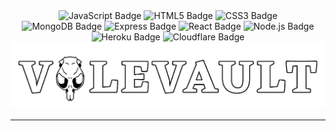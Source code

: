 <div align="center">
  <img src="https://img.shields.io/badge/JavaScript-000?logo=javascript&logoColor=F7DF1E&style=for-the-badge" alt="JavaScript Badge"/>
  <img src="https://img.shields.io/badge/HTML-000?logo=html5&logoColor=E34F26&style=for-the-badge" alt="HTML5 Badge"/>
  <img src="https://img.shields.io/badge/CSS-000?logo=css3&logoColor=1572B6&style=for-the-badge" alt="CSS3 Badge"/>
  <br>
  <img src="https://img.shields.io/badge/MongoDB-000?logo=mongodb&logoColor=47A248&style=for-the-badge" alt="MongoDB Badge"/>
  <img src="https://img.shields.io/badge/Express-000?logo=express&logoColor=fff&style=for-the-badge" alt="Express Badge"/>
  <img src="https://img.shields.io/badge/React-000?logo=react&logoColor=61DAFB&style=for-the-badge" alt="React Badge"/>
  <img src="https://img.shields.io/badge/Node.js-000?logo=nodedotjs&logoColor=5FA04E&style=for-the-badge" alt="Node.js Badge"/>
  <br>
  <img src="https://img.shields.io/badge/Heroku-000?logo=heroku&logoColor=430098&style=for-the-badge" alt="Heroku Badge"/>
  <img src="https://img.shields.io/badge/Cloudflare-000?logo=cloudflare&logoColor=F38020&style=for-the-badge" alt="Cloudflare Badge"/>
  <br>
  <img width="700" src= "./frontend/public/LogoText.png">
</div>

---
